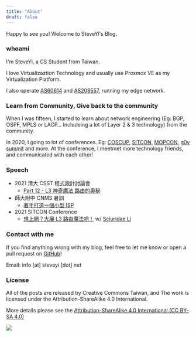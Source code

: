 ```yaml
---
title: "About"
draft: false
---
```


Happy to see you! Welcome to SteveYi's Blog.

### whoami

I'm SteveYi, a CS Student from Taiwan.

I love Virtualizaztion Technology and usually use Proxmox VE as my Virtualization Platform.

I also operate [AS60614](https://whois.steveyi.net/whois/AS60614) and [AS209557](https://whois.steveyi.net/whois/AS209557), running my edge network.

### Learn from Community, Give back to the community

When I was fifteen, I started to learn about network engineering (Eg: BGP, OSPF, MPLS or LACP… Includeing a lot of Layer 2 & 3 technology) from the community.

In 2020, I going to lot of conferences. Eg: [COSCUP](https://coscup.org/), [SITCON](https://sitcon.org/), [MOPCON](https://mopcon.org/2020/), [g0v summit](https://g0v.tw/) and more. At the conference, I meetmet more technology friends, and communicated with each other!

### Speech

- 2021 清大 CSST 程式設計討論會
  - [Part 12 - L3 神奇魔法 路由的奧秘](https://www.slideshare.net/ZongYiYo/20210607-csst)
- 師大附中 CNMS 暑訓
  - [著手打造一個小型 ISP]()
- 2021 SITCON Conference
  - [想上網？大展 L3 路由魔法吧！](https://sitcon.org/2021/agenda/5860c3e8-a7a6-4c7b-afee-7797e777725e) w/ [Sciuridae Li](https://sciuridae.me/)

### Contact with me

If you find anything wrong with my blog, feel free to let me know or open a pull request on [GitHub](https://github.com/steveyiyo/blog_source/pulls)!

Email: info [at] steveyi [dot] net

### License

All of the posts are released by Creative Commons Taiwan, and The work is licensed under the Attribution-ShareAlike 4.0 International.

More details please see the [Attribution-ShareAlike 4.0 International (CC BY-SA 4.0)](http://creativecommons.org/licenses/by-sa/4.0/)

![](https://mirrors.creativecommons.org/presskit/buttons/88x31/png/by-nc-sa.png)
